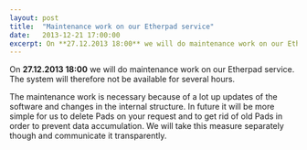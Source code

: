 ```yaml
---
layout: post
title:  "Maintenance work on our Etherpad service"
date:   2013-12-21 17:00:00
excerpt: On **27.12.2013 18:00** we will do maintenance work on our Etherpad service. The system will therefore not be available for several hours.
---
```


On **27.12.2013 18:00** we will do maintenance work on our Etherpad service. The system will therefore not be available for several hours.

The maintenance work is necessary because of a lot up updates of the software and changes in the internal structure. In future it will be more simple for us to delete Pads on your request and to get rid of old Pads in order to prevent data accumulation. We will take this measure separately though and communicate it transparently.
